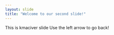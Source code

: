 ```yaml
---
layout: slide
title: "Welcome to our second slide!"
---
```

This is kmaciver slide
Use the left arrow to go back!